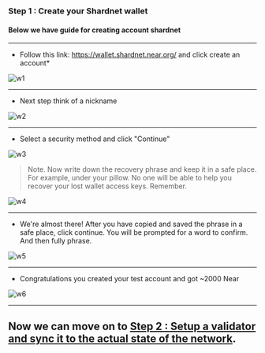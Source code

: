 ### Step 1 : Create your Shardnet wallet
#### Below we have guide for creating account shardnet

____
* Follow this link: https://wallet.shardnet.near.org/ and click create an account*

![w1](https://user-images.githubusercontent.com/101806416/179371859-7cd1f046-e095-4bae-b426-8f7e88bd5ec9.png)
____
* Next step think of a nickname

![w2](https://user-images.githubusercontent.com/101806416/179371860-a0f3c636-f135-4a4b-85bf-5032fa4cd736.png)
____
* Select a security method and click "Сontinue"

![w3](https://user-images.githubusercontent.com/101806416/179371862-97e6ae22-5300-4bc2-a47c-c8adf3003ac4.png)
> Note. Now write down the recovery phrase and keep it in a safe place. For example, under your pillow. No one will be able to help you recover your lost wallet access keys. Remember.

![w4](https://user-images.githubusercontent.com/101806416/179372580-3c2b4c3b-aec9-47f4-be49-fbdc96930cb1.png)
____
* We're almost there! After you have copied and saved the phrase in a safe place, click continue. You will be prompted for a word to confirm. And then fully phrase.

![w5](https://user-images.githubusercontent.com/101806416/179372850-c0e2d621-f5e2-40e0-bdf2-8305fcf2e7d8.png)
____
* Congratulations you created your test account and got ~2000 Near

![w6](https://user-images.githubusercontent.com/101806416/179373070-4a0095d3-34f2-42e6-be6c-9accf7be8dfe.png)
____
## __Now we can move on to [Step 2 : Setup a validator and sync it to the actual state of the network](https://github.com/mrAgent777/Near-Guide/blob/main/Step%202%20:%20Setup%20a%20validator%20and%20sync%20it%20to%20the%20actual%20state%20of%20the%20network.md).__
 
